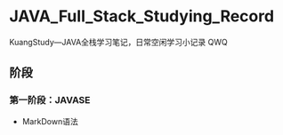 # JAVA_Full_Stack_Studying_Record
KuangStudy—JAVA全栈学习笔记，日常空闲学习小记录  QWQ
## 阶段
### 第一阶段：JAVASE
- MarkDown语法